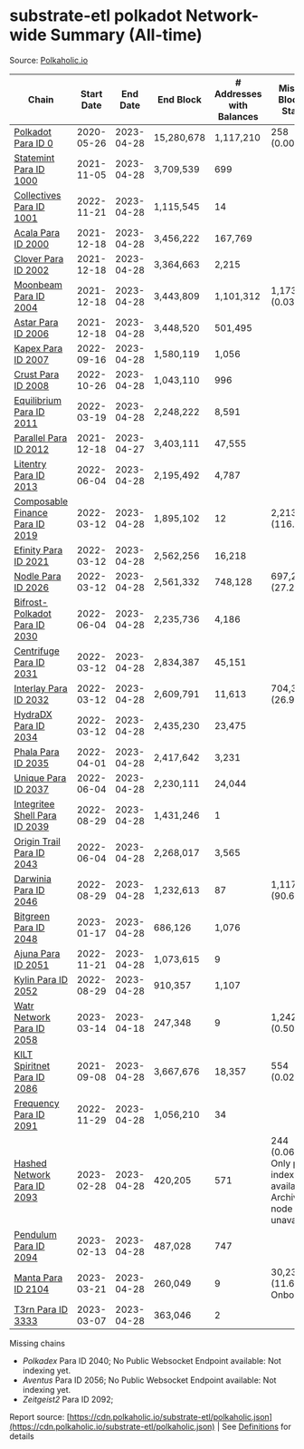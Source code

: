 # substrate-etl polkadot Network-wide Summary (All-time)

Source: [Polkaholic.io](https://polkaholic.io)


| Chain            | Start Date | End Date | End Block | # Addresses with Balances | Missing Blocks / Status |
| ---------------- | ---------- | ---------| --------- | ------------------------- | ----------------------- |
| [Polkadot Para ID 0](/polkadot/0-polkadot) | 2020-05-26 | 2023-04-28 | 15,280,678 |  1,117,210 | 258 (0.00%)  |
| [Statemint Para ID 1000](/polkadot/1000-statemint) | 2021-11-05 | 2023-04-28 | 3,709,539 |  699 |    |
| [Collectives Para ID 1001](/polkadot/1001-collectives) | 2022-11-21 | 2023-04-28 | 1,115,545 |  14 |    |
| [Acala Para ID 2000](/polkadot/2000-acala) | 2021-12-18 | 2023-04-28 | 3,456,222 |  167,769 |    |
| [Clover Para ID 2002](/polkadot/2002-clover) | 2021-12-18 | 2023-04-28 | 3,364,663 |  2,215 |    |
| [Moonbeam Para ID 2004](/polkadot/2004-moonbeam) | 2021-12-18 | 2023-04-28 | 3,443,809 |  1,101,312 | 1,173 (0.03%)  |
| [Astar Para ID 2006](/polkadot/2006-astar) | 2021-12-18 | 2023-04-28 | 3,448,520 |  501,495 |    |
| [Kapex Para ID 2007](/polkadot/2007-kapex) | 2022-09-16 | 2023-04-28 | 1,580,119 |  1,056 |    |
| [Crust Para ID 2008](/polkadot/2008-crust) | 2022-10-26 | 2023-04-28 | 1,043,110 |  996 |    |
| [Equilibrium Para ID 2011](/polkadot/2011-equilibrium) | 2022-03-19 | 2023-04-28 | 2,248,222 |  8,591 |    |
| [Parallel Para ID 2012](/polkadot/2012-parallel) | 2021-12-18 | 2023-04-27 | 3,403,111 |  47,555 |    |
| [Litentry Para ID 2013](/polkadot/2013-litentry) | 2022-06-04 | 2023-04-28 | 2,195,492 |  4,787 |    |
| [Composable Finance Para ID 2019](/polkadot/2019-composable) | 2022-03-12 | 2023-04-28 | 1,895,102 |  12 | 2,213,956 (116.83%)  |
| [Efinity Para ID 2021](/polkadot/2021-efinity) | 2022-03-12 | 2023-04-28 | 2,562,256 |  16,218 |    |
| [Nodle Para ID 2026](/polkadot/2026-nodle) | 2022-03-12 | 2023-04-28 | 2,561,332 |  748,128 | 697,249 (27.22%)  |
| [Bifrost-Polkadot Para ID 2030](/polkadot/2030-bifrost-dot) | 2022-06-04 | 2023-04-28 | 2,235,736 |  4,186 |    |
| [Centrifuge Para ID 2031](/polkadot/2031-centrifuge) | 2022-03-12 | 2023-04-28 | 2,834,387 |  45,151 |    |
| [Interlay Para ID 2032](/polkadot/2032-interlay) | 2022-03-12 | 2023-04-28 | 2,609,791 |  11,613 | 704,320 (26.99%)  |
| [HydraDX Para ID 2034](/polkadot/2034-hydradx) | 2022-03-12 | 2023-04-28 | 2,435,230 |  23,475 |    |
| [Phala Para ID 2035](/polkadot/2035-phala) | 2022-04-01 | 2023-04-28 | 2,417,642 |  3,231 |    |
| [Unique Para ID 2037](/polkadot/2037-unique) | 2022-06-04 | 2023-04-28 | 2,230,111 |  24,044 |    |
| [Integritee Shell Para ID 2039](/polkadot/2039-integritee-shell) | 2022-08-29 | 2023-04-28 | 1,431,246 |  1 |    |
| [Origin Trail Para ID 2043](/polkadot/2043-origintrail) | 2022-06-04 | 2023-04-28 | 2,268,017 |  3,565 |    |
| [Darwinia Para ID 2046](/polkadot/2046-darwinia) | 2022-08-29 | 2023-04-28 | 1,232,613 |  87 | 1,117,812 (90.69%)  |
| [Bitgreen Para ID 2048](/polkadot/2048-bitgreen) | 2023-01-17 | 2023-04-28 | 686,126 |  1,076 |    |
| [Ajuna Para ID 2051](/polkadot/2051-ajuna) | 2022-11-21 | 2023-04-28 | 1,073,615 |  9 |    |
| [Kylin Para ID 2052](/polkadot/2052-kylin) | 2022-08-29 | 2023-04-28 | 910,357 |  1,107 |    |
| [Watr Network Para ID 2058](/polkadot/2058-watr) | 2023-03-14 | 2023-04-18 | 247,348 |  9 | 1,242 (0.50%)  |
| [KILT Spiritnet Para ID 2086](/polkadot/2086-kilt) | 2021-09-08 | 2023-04-28 | 3,667,676 |  18,357 | 554 (0.02%)  |
| [Frequency Para ID 2091](/polkadot/2091-frequency) | 2022-11-29 | 2023-04-28 | 1,056,210 |  34 |    |
| [Hashed Network Para ID 2093](/polkadot/2093-hashed) | 2023-02-28 | 2023-04-28 | 420,205 |  571 | 244 (0.06%) Only partial index available: Archive node unavailable |
| [Pendulum Para ID 2094](/polkadot/2094-pendulum) | 2023-02-13 | 2023-04-28 | 487,028 |  747 |    |
| [Manta Para ID 2104](/polkadot/2104-manta) | 2023-03-21 | 2023-04-28 | 260,049 |  9 | 30,236 (11.63%) Onboarding |
| [T3rn Para ID 3333](/polkadot/3333-t3rn) | 2023-03-07 | 2023-04-28 | 363,046 |  2 |    |

Missing chains


* *Polkadex* Para ID 2040; No Public Websocket Endpoint available: Not indexing yet.
* *Aventus* Para ID 2056; No Public Websocket Endpoint available: Not indexing yet.
* *Zeitgeist2* Para ID 2092; 

Report source: [https://cdn.polkaholic.io/substrate-etl/polkaholic.json](https://cdn.polkaholic.io/substrate-etl/polkaholic.json) | See [Definitions](/DEFINITIONS.md) for details
